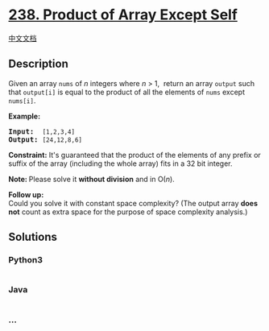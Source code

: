 # [238. Product of Array Except Self](https://leetcode.com/problems/product-of-array-except-self)

[中文文档](/solution/0200-0299/0238.Product%20of%20Array%20Except%20Self/README.md)

## Description

<p>Given an array <code>nums</code> of <em>n</em> integers where <em>n</em> &gt; 1, &nbsp;return an array <code>output</code> such that <code>output[i]</code> is equal to the product of all the elements of <code>nums</code> except <code>nums[i]</code>.</p>

<p><b>Example:</b></p>

<pre>
<b>Input:</b>  <code>[1,2,3,4]</code>
<b>Output:</b> <code>[24,12,8,6]</code>
</pre>

<p><strong>Constraint:</strong>&nbsp;It&#39;s guaranteed that the product of the elements of any prefix or suffix of the array (including the whole array) fits in a 32 bit integer.</p>

<p><strong>Note: </strong>Please solve it <strong>without division</strong> and in O(<em>n</em>).</p>

<p><strong>Follow up:</strong><br />
Could you solve it with constant space complexity? (The output array <strong>does not</strong> count as extra space for the purpose of space complexity analysis.)</p>

## Solutions

<!-- tabs:start -->

### **Python3**

```python

```

### **Java**

```java

```

### **...**

```

```

<!-- tabs:end -->
